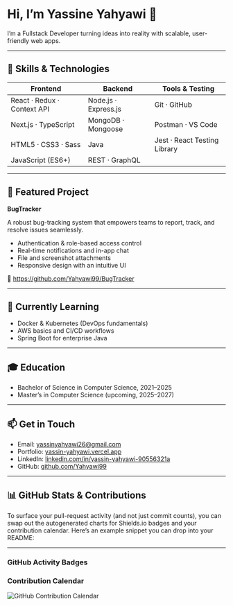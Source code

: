 # Hi, I’m Yassine Yahyawi 👋

I’m a Fullstack Developer turning ideas into reality with scalable, user-friendly web apps.

---

## 🧰 Skills & Technologies

| Frontend                    | Backend                  | Tools & Testing            |
|-----------------------------|--------------------------|----------------------------|
| React · Redux · Context API | Node.js · Express.js     | Git · GitHub               |
| Next.js · TypeScript        | MongoDB · Mongoose       | Postman · VS Code          |
| HTML5 · CSS3 · Sass         | Java                     | Jest · React Testing Library |
| JavaScript (ES6+)           | REST · GraphQL           |                            |

---

## 📂 Featured Project

**BugTracker**

A robust bug-tracking system that empowers teams to report, track, and resolve issues seamlessly.

- Authentication & role-based access control  
- Real-time notifications and in-app chat  
- File and screenshot attachments  
- Responsive design with an intuitive UI  

🔗 https://github.com/Yahyawi99/BugTracker

---

## 🌱 Currently Learning

- Docker & Kubernetes (DevOps fundamentals)  
- AWS basics and CI/CD workflows  
- Spring Boot for enterprise Java  

---

## 🎓 Education

- Bachelor of Science in Computer Science, 2021–2025  
- Master’s in Computer Science (upcoming, 2025–2027)  

---

## 📫 Get in Touch

- Email: [yassinyahyawi26@gmail.com](mailto:yassinyahyawi26@gmail.com)  
- Portfolio: [yassin-yahyawi.vercel.app](https://yassin-yahyawi.vercel.app/)  
- LinkedIn: [linkedin.com/in/yassin-yahyawi-90556321a](https://www.linkedin.com/in/yassin-yahyawi-90556321a/)  
- GitHub: [github.com/Yahyawi99](https://github.com/Yahyawi99)  

---

## 📊 GitHub Stats & Contributions

To surface your pull-request activity (and not just commit counts), you can swap out the autogenerated charts for Shields.io badges and your contribution calendar. Here’s an example snippet you can drop into your README:

---

### GitHub Activity Badges


### Contribution Calendar

![GitHub Contribution Calendar](https://ghchart.rshah.org/Yahyawi99)

